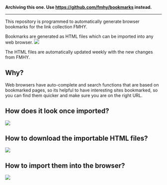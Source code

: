 **Archiving this one. Use https://github.com/fmhy/bookmarks instead.**
_______________________________________________________________________________

This repository is programmed to automatically generate browser bookmarks for the link collection FMHY.

Bookmarks are generated as HTML files which can be imported into any web browser.
![](https://i.imgur.com/N2Wfngc.png)

The HTML files are automatically updated weekly with the new changes from FMHY.

## Why?
Web browsers have auto-complete and search functions that are based on bookmarked pages, so its helpful to have interesting sites bookmarked, so you can find them quicker and make sure you are on the right URL.


## How does it look once imported?
![](https://i.imgur.com/h1GfL1W.png)


## How to download the importable HTML files?
![](https://i.imgur.com/e4xN3wy.png)


## How to import them into the browser?
![](https://i.imgur.com/6BpWb1q.png)
